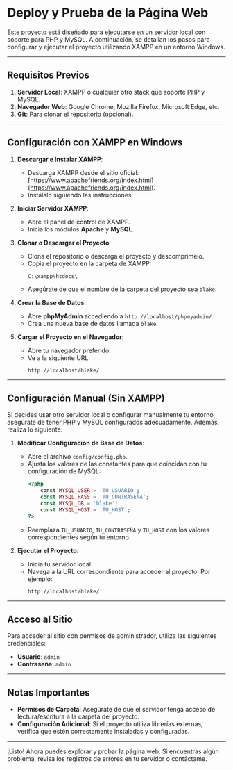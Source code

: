 # Deploy y Prueba de la Página Web

Este proyecto está diseñado para ejecutarse en un servidor local con soporte para PHP y MySQL. A continuación, se detallan los pasos para configurar y ejecutar el proyecto utilizando XAMPP en un entorno Windows.

---

## Requisitos Previos

1. **Servidor Local**: XAMPP o cualquier otro stack que soporte PHP y MySQL.
2. **Navegador Web**: Google Chrome, Mozilla Firefox, Microsoft Edge, etc.
3. **Git**: Para clonar el repositorio (opcional).

---

## Configuración con XAMPP en Windows

1. **Descargar e Instalar XAMPP**:
   - Descarga XAMPP desde el sitio oficial: [https://www.apachefriends.org/index.html](https://www.apachefriends.org/index.html).
   - Instálalo siguiendo las instrucciones.

2. **Iniciar Servidor XAMPP**:
   - Abre el panel de control de XAMPP.
   - Inicia los módulos **Apache** y **MySQL**.

3. **Clonar o Descargar el Proyecto**:
   - Clona el repositorio o descarga el proyecto y descomprímelo.
   - Copia el proyecto en la carpeta de XAMPP:
     ```
     C:\xampp\htdocs\
     ```
   - Asegúrate de que el nombre de la carpeta del proyecto sea `blake`.

4. **Crear la Base de Datos**:
   - Abre **phpMyAdmin** accediendo a `http://localhost/phpmyadmin/`.
   - Crea una nueva base de datos llamada `blake`.

5. **Cargar el Proyecto en el Navegador**:
   - Abre tu navegador preferido.
   - Ve a la siguiente URL:  
     ```
     http://localhost/blake/
     ```

---

## Configuración Manual (Sin XAMPP)

Si decides usar otro servidor local o configurar manualmente tu entorno, asegúrate de tener PHP y MySQL configurados adecuadamente. Además, realiza lo siguiente:

1. **Modificar Configuración de Base de Datos**:
   - Abre el archivo `config/config.php`.
   - Ajusta los valores de las constantes para que coincidan con tu configuración de MySQL:
     ```php
     <?php
         const MYSQL_USER = 'TU_USUARIO';
         const MYSQL_PASS = 'TU_CONTRASEÑA';
         const MYSQL_DB = 'blake';
         const MYSQL_HOST = 'TU_HOST';
     ?>
     ```
   - Reemplaza `TU_USUARIO`, `TU_CONTRASEÑA` y `TU_HOST` con los valores correspondientes según tu entorno.

2. **Ejecutar el Proyecto**:
   - Inicia tu servidor local.
   - Navega a la URL correspondiente para acceder al proyecto. Por ejemplo:
     ```
     http://localhost/blake/
     ```

---

## Acceso al Sitio

Para acceder al sitio con permisos de administrador, utiliza las siguientes credenciales:  
- **Usuario**: `admin`  
- **Contraseña**: `admin`

---

## Notas Importantes

- **Permisos de Carpeta**: Asegúrate de que el servidor tenga acceso de lectura/escritura a la carpeta del proyecto.
- **Configuración Adicional**: Si el proyecto utiliza librerías externas, verifica que estén correctamente instaladas y configuradas.

---

¡Listo! Ahora puedes explorar y probar la página web. Si encuentras algún problema, revisa los registros de errores en tu servidor o contáctame.
